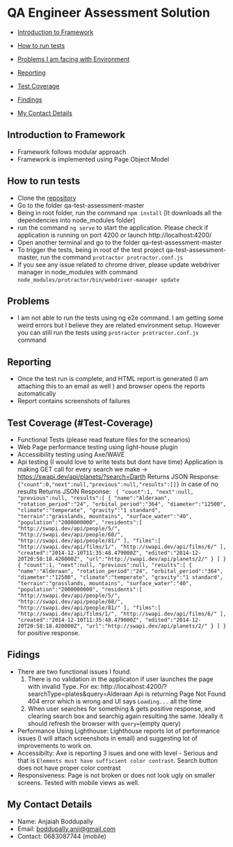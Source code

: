 # QA Engineer Assessment Solution

* [Introduction to Framework](#Introduction-to-Framework)

* [How to run tests](#How-to-run-tests)

* [Problems I am facing with Environment](#Problems)

* [Reporting](#Reports)

* [Test Coverage](#Test-Coverage)

* [Findings](#Fidings)

* [My Contact Details](#my-contact-details)

## Introduction to Framework
* Framework follows modular approach
* Framework is implemented using Page Object Model

## How to run tests
* Clone the [repository](https://github.com/AnjiB/anji-protra-assignment)
* Go to the folder qa-test-assessment-master
* Being in root folder, run the command `npm install` [It downloads all the dependencies into node_modules folder]
* run the command `ng serve` to start the application. Please check if application is running on port 4200 or 
launch http://localhost:4200/
* Open another terminal and go to the folder qa-test-assessment-master
* To trigger the tests, being in root of the test project qa-test-assessment-master, run the command `protractor protractor.conf.js`
* If you see any issue related to chrome driver, please update webdriver manager in node_modules with command 
`node_modules/protractor/bin/webdriver-manager update`

## Problems
* I am not able to run the tests using ng e2e command. I am getting some weird errors but I believe they are related environment setup.
However you can still run the tests using `protractor protractor.conf.js` command

## Reporting
* Once the test run is complete, and HTML report is generated (I am attaching this to an email as well ) and browser opens the reports automatically
* Report contains screenshots of failures

## Test Coverage (#Test-Coverage)
* Functional Tests (please read feature files for the scnearios)
* Web Page performance testing using light-house plugin
* Accessibility testing using Axe/WAVE
* Api testing (I would love to write tests but dont have time)
    Application is making GET call for every search we make -> https://swapi.dev/api/planets/?search=Darth
    Returns JSON Response:  `{"count":0,"next":null,"previous":null,"results":[]}` in case of no results
    Returns JSON Response: ```
{
"count":1,
"next":null,
"previous":null,
"results":[
{
"name":"Alderaan",
"rotation_period":"24",
"orbital_period":"364",
"diameter":"12500",
"climate":"temperate",
"gravity":"1 standard",
"terrain":"grasslands, mountains",
"surface_water":"40",
"population":"2000000000",
"residents":[
"http://swapi.dev/api/people/5/",
"http://swapi.dev/api/people/68/",
"http://swapi.dev/api/people/81/"
],
"films":[
"http://swapi.dev/api/films/1/",
"http://swapi.dev/api/films/6/"
],
"created":"2014-12-10T11:35:48.479000Z",
"edited":"2014-12-20T20:58:18.420000Z",
"url":"http://swapi.dev/api/planets/2/"
}
]
}
{
"count":1,
"next":null,
"previous":null,
"results":[
{
"name":"Alderaan",
"rotation_period":"24",
"orbital_period":"364",
"diameter":"12500",
"climate":"temperate",
"gravity":"1 standard",
"terrain":"grasslands, mountains",
"surface_water":"40",
"population":"2000000000",
"residents":[
"http://swapi.dev/api/people/5/",
"http://swapi.dev/api/people/68/",
"http://swapi.dev/api/people/81/"
],
"films":[
"http://swapi.dev/api/films/1/",
"http://swapi.dev/api/films/6/"
],
"created":"2014-12-10T11:35:48.479000Z",
"edited":"2014-12-20T20:58:18.420000Z",
"url":"http://swapi.dev/api/planets/2/"
}
]
}``` for positive response.

## Fidings
* There are two functional issues I found.
    1. There is no validation in the applicaton if user launches the page with invalid Type. 
    For ex: http://localhost:4200/?searchType=plates&query=Alderaan
    Api is returning Page Not Found 404 error which is wrong and UI says `Loading...` all the time
    2. When user searches for something & gets positive response, and clearing search box and searchig again resulting the same.
    Ideally it should refresh the browser with `query=`(empty query)
* Performance Using Lighthouse: Lighthouse reports lot of performance issues (I will attach screenshots in email) and suggesting lot of 
improvements to work on.
* Accessibilty: Axe is reporting 3 isues and one with level - Serious and that is `Elements must have sufficient color contrast`. Search button does not have proper color contrast
* Responsiveness: Page is not broken or does not look ugly on smaller screens. Tested with mobile views as well.

## My Contact Details
* Name: Anjaiah Boddupally
* Email: boddupally.anji@gmail.com
* Contact: 0683087744 (mobile)
